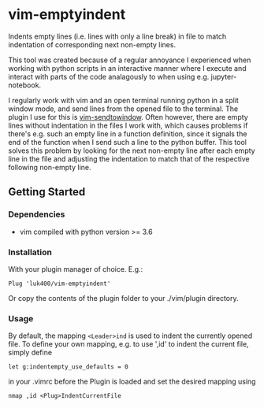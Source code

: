 # vim-emptyindent

Indents empty lines (i.e. lines with only a line break) in file to match indentation of corresponding next non-empty lines.

This tool was created because of a regular annoyance I experienced when working with python scripts in an interactive manner where I execute and interact with parts of the code analagously to when using e.g. jupyter-notebook. 

I regularly work with vim and an open terminal running python in a split window mode, and send lines from the opened file to the terminal. The plugin I use for this is [vim-sendtowindow](https://github.com/karoliskoncevicius/vim-sendtowindow). 
Often however, there are empty lines without indentation in the files I work with, which causes problems if there's e.g. such an empty line in a function definition, since it signals the end of the function when I send such a line to the python buffer. 
This tool solves this problem by looking for the next non-empty line after each empty line in the file and adjusting the indentation to match that of the respective following non-empty line. 


## Getting Started

### Dependencies

* vim compiled with python version >= 3.6

### Installation

With your plugin manager of choice. E.g.:

```
Plug 'luk400/vim-emptyindent' 
```

Or copy the contents of the plugin folder to your ./vim/plugin directory.

### Usage

By default, the mapping `<Leader>ind` is used to indent the currently opened file.
To define your own mapping, e.g. to use ',id' to indent the current file, simply define
```
let g:indentempty_use_defaults = 0
```
in your .vimrc before the Plugin is loaded and set the desired mapping using
```
nmap ,id <Plug>IndentCurrentFile
```
